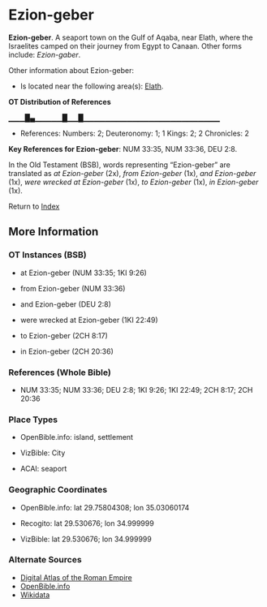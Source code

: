 # Ezion-geber
**Ezion-geber**. 
A seaport town on the Gulf of Aqaba, near Elath, where the Israelites camped on their journey from Egypt to Canaan. 
Other forms include: 
*Ezion-gaber*. 




Other information about Ezion-geber:


* Is located near the following area(s): 
[Elath](Elath.md). 


**OT Distribution of References**

▁▁▁█▄▁▁▁▁▁█▁▁█▁▁▁▁▁▁▁▁▁▁▁▁▁▁▁▁▁▁▁▁▁▁▁▁▁
* References: Numbers: 2; Deuteronomy: 1; 1 Kings: 2; 2 Chronicles: 2



**Key References for Ezion-geber**: 
NUM 33:35, NUM 33:36, DEU 2:8. 


In the Old Testament (BSB), words representing “Ezion-geber” are translated as 
*at Ezion-geber* (2x), *from Ezion-geber* (1x), *and Ezion-geber* (1x), *were wrecked at Ezion-geber* (1x), *to Ezion-geber* (1x), *in Ezion-geber* (1x). 




Return to [Index](00-Index.md)

## More Information

### OT Instances (BSB)

* at Ezion-geber (NUM 33:35; 1KI 9:26)

* from Ezion-geber (NUM 33:36)

* and Ezion-geber (DEU 2:8)

* were wrecked at Ezion-geber (1KI 22:49)

* to Ezion-geber (2CH 8:17)

* in Ezion-geber (2CH 20:36)



### References (Whole Bible)

* NUM 33:35; NUM 33:36; DEU 2:8; 1KI 9:26; 1KI 22:49; 2CH 8:17; 2CH 20:36


### Place Types

* OpenBible.info: island, settlement

* VizBible: City

* ACAI: seaport



### Geographic Coordinates

* OpenBible.info: lat 29.75804308; lon 35.03060174

* Recogito: lat 29.530676; lon 34.999999

* VizBible: lat 29.530676; lon 34.999999



### Alternate Sources

* [Digital Atlas of the Roman Empire](https://imperium.ahlfeldt.se/places/21749)
* [OpenBible.info](https://www.openbible.info/geo/ancient/a8e53d5)
* [Wikidata](http://www.wikidata.org/entity/Q1386052)



